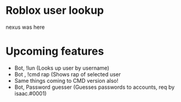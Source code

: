 # Roblox user lookup
nexus was here
# Upcoming features
  - Bot, !lun (Looks up user by username)
  - Bot , !cmd rap (Shows rap of selected user
  - Same things coming to CMD version also!
  - Bot, Password guesser (Guesses passwords to accounts, req by isaac.#0001)
